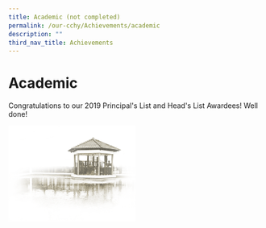 ```yaml
---
title: Academic (not completed)
permalink: /our-cchy/Achievements/academic
description: ""
third_nav_title: Achievements
---
```


Academic
========

Congratulations to our 2019 Principal's List and Head's List Awardees! Well done!

<img src="/images/pavilion.png" 
     style="width:50%">
